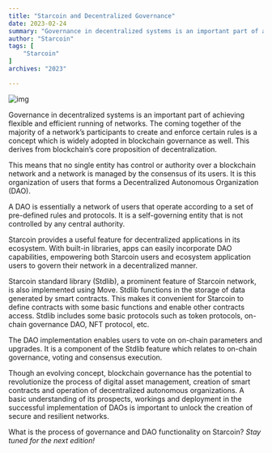 ```yaml
---
title: "Starcoin and Decentralized Governance"
date: 2023-02-24
summary: "Governance in decentralized systems is an important part of achieving flexible and efficient running of networks. The coming together of the majority of a network’s participants to create and enforce certain rules..."
author: "Starcoin"
tags: [
    "Starcoin"
]
archives: "2023"

---
```


![img](https://miro.medium.com/max/1400/1*t4bo7hiwYkvIKMMo8HwX1g.png)

Governance in decentralized systems is an important part of achieving flexible and efficient running of networks. The coming together of the majority of a network’s participants to create and enforce certain rules is a concept which is widely adopted in blockchain governance as well. This derives from blockchain’s core proposition of decentralization.

This means that no single entity has control or authority over a blockchain network and a network is managed by the consensus of its users. It is this organization of users that forms a Decentralized Autonomous Organization (DAO).

A DAO is essentially a network of users that operate according to a set of pre-defined rules and protocols. It is a self-governing entity that is not controlled by any central authority.

Starcoin provides a useful feature for decentralized applications in its ecosystem. With built-in libraries, apps can easily incorporate DAO capabilities, empowering both Starcoin users and ecosystem application users to govern their network in a decentralized manner.

Starcoin standard library (Stdlib), a prominent feature of Starcoin network, is also implemented using Move. Stdlib functions in the storage of data generated by smart contracts. This makes it convenient for Starcoin to define contracts with some basic functions and enable other contracts access. Stdlib includes some basic protocols such as token protocols, on-chain governance DAO, NFT protocol, etc.

The DAO implementation enables users to vote on on-chain parameters and upgrades. It is a component of the Stdlib feature which relates to on-chain governance, voting and consensus execution.

Though an evolving concept, blockchain governance has the potential to revolutionize the process of digital asset management, creation of smart contracts and operation of decentralized autonomous organizations. A basic understanding of its prospects, workings and deployment in the successful implementation of DAOs is important to unlock the creation of secure and resilient networks.

What is the process of governance and DAO functionality on Starcoin? *Stay tuned for the next edition!*